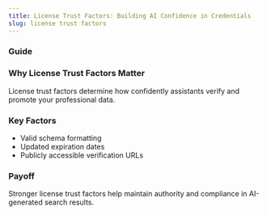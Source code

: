 ```yaml
---
title: License Trust Factors: Building AI Confidence in Credentials
slug: license trust factors
---
```


### Guide
### Why License Trust Factors Matter
License trust factors determine how confidently assistants verify and promote your professional data.

### Key Factors
- Valid schema formatting
- Updated expiration dates
- Publicly accessible verification URLs

### Payoff
Stronger license trust factors help maintain authority and compliance in AI-generated search results.